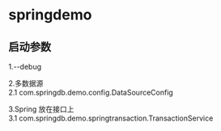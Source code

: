 # springdemo
## 启动参数
1.--debug<br>
    
2.多数据源<br>
2.1  com.springdb.demo.config.DataSourceConfig <br>

3.Spring 放在接口上 <br>
3.1 com.springdb.demo.springtransaction.TransactionService
